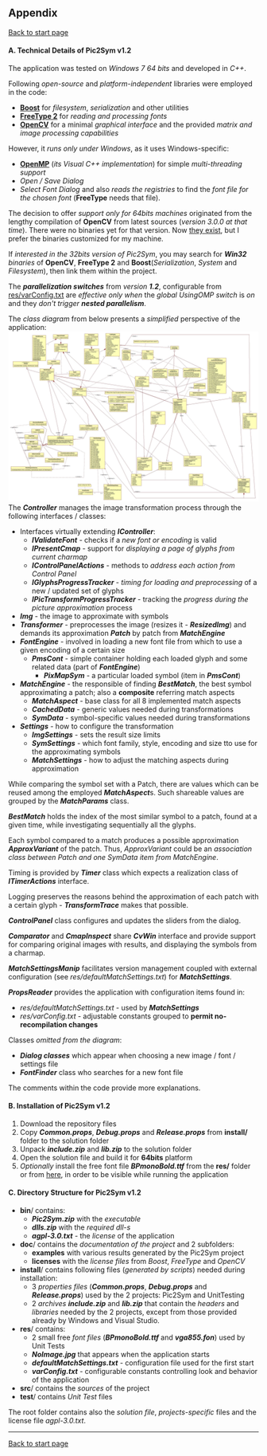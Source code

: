 ## Appendix ##
[Back to start page](../ReadMe.md)

#### A.	Technical Details of Pic2Sym v1.2

The application was tested on *Windows 7 64 bits* and developed in *C++*.

Following *open\-source* and *platform\-independent* libraries were employed in the code:
- **[Boost](http://www.boost.org/)** for *filesystem*, *serialization* and other utilities
- **[FreeType 2](http://freetype.org/)** for *reading and processing fonts*
- **[OpenCV](http://opencv.org/)** for a minimal *graphical interface* and the provided *matrix and image processing capabilities*

However, it *runs only under Windows*, as it uses Windows\-specific:
- **[OpenMP](https://msdn.microsoft.com/en-us/library/tt15eb9t.aspx)** (*its Visual C++ implementation*) for simple *multi\-threading support*
- *Open / Save Dialog*
- *Select Font Dialog* and also *reads the registries* to find the *font file for the chosen font* (**FreeType** needs that file).

The decision to offer *support only for 64bits machines* originated from the lengthy compilation of **OpenCV** from latest sources (*version 3.0.0 at that time*). There were no binaries yet for that version. Now [they exist](http://sourceforge.net/projects/opencvlibrary/files/opencv-win/3.0.0/opencv-3.0.0.exe/download), but I prefer the binaries customized for my machine.

If *interested in the 32bits version of Pic2Sym*, you may search for ***Win32*** *binaries* of **OpenCV**, **FreeType 2** and **Boost**(*Serialization*, *System* and *Filesystem*), then link them within the project.

The ***parallelization switches*** from _version **1.2**_, configurable from [res/varConfig.txt](../res/varConfig.txt) are *effective only when* the *global UsingOMP switch* is *on* and they _don&#39;t trigger **nested parallelism**_.

The *class diagram* from below presents a *simplified* perspective of the application:<br>
![](ClassDiag.jpg)<br>
The ***Controller*** manages the image transformation process through the following interfaces / classes:
- Interfaces virtually extending ***IController***:
	- ***IValidateFont*** \- checks if a *new font or encoding* is valid
	- ***IPresentCmap*** \- support for *displaying a page of glyphs from current charmap*
    - ***IControlPanelActions*** \- methods to *address each action from Control Panel*
    - ***IGlyphsProgressTracker*** \- *timing for loading and preprocessing* of a new / updated set of glyphs
    - ***IPicTransformProgressTracker*** \- tracking the *progress during the picture approximation* process
- ***Img*** \- the image to approximate with symbols
- ***Transformer*** \- preprocesses the image (resizes it - ***ResizedImg***) and demands its approximation  ***Patch*** by patch from ***MatchEngine***
- ***FontEngine*** \- involved in loading a new font file from which to use a given encoding of a certain size
	- ***PmsCont*** \- simple container holding each loaded glyph and some related data (part of ***FontEngine***)
		- ***PixMapSym*** \- a particular loaded symbol (item in ***PmsCont***)
- ***MatchEngine*** \- the responsible of finding ***BestMatch***, the best symbol approximating a patch; also a **composite** referring match aspects
	- ***MatchAspect*** \- base class for all 8 implemented match aspects
	- ***CachedData*** \- generic values needed during transformations
	- ***SymData*** \- symbol\-specific values needed during transformations
- ***Settings*** \- how to configure the transformation
	- ***ImgSettings*** \- sets the result size limits
	- ***SymSettings*** \- which font family, style, encoding and size tto use for the approximating symbols
	- ***MatchSettings*** \- how to adjust the matching aspects during approximation

While comparing the symbol set with a Patch, there are values which can be reused among the employed ***MatchAspect***s. Such shareable values are grouped by the ***MatchParams*** class.

***BestMatch*** holds the index of the most similar symbol to a patch, found at a given time, while investigating sequentially all the glyphs.

Each symbol compared to a match produces a possible approximation ***ApproxVariant*** of the patch. Thus, *ApproxVariant* could be an *association class between Patch and one SymData item from MatchEngine*.

Timing is provided by ***Timer*** class which expects a realization class of ***ITimerActions*** interface.

Logging preserves the reasons behind the approximation of each patch with a certain glyph - ***TransformTrace*** makes that possible.

***ControlPanel*** class configures and updates the sliders from the dialog.

***Comparator*** and ***CmapInspect*** share ***CvWin*** interface and provide support for comparing original images with results, and displaying the symbols from a charmap.

***MatchSettingsManip*** facilitates version management coupled with external configuration (see *res/defaultMatchSettings.txt*) for ***MatchSettings***.

***PropsReader*** provides the application with configuration items found in:
- *res/defaultMatchSettings.txt* \- used by ***MatchSettings***
- *res/varConfig.txt* \- adjustable constants grouped to **permit no-recompilation changes**

Classes *omitted from the diagram*:
- ***Dialog classes*** which appear when choosing a new image / font / settings file
- ***FontFinder*** class who searches for a new font file

The comments within the code provide more explanations.

#### B.	Installation of Pic2Sym v1.2

1.	Download the repository files
2.	Copy ***Common.props***, ***Debug.props*** and ***Release.props*** from **install/** folder to the solution folder
3.	Unpack ***include.zip*** and ***lib.zip*** to the solution folder
4.	Open the solution file and build it for **64bits** platform
5.	*Optionally* install the free font file ***BPmonoBold.ttf*** from the **res/** folder or from [here][1], in order to be visible while running the application

#### C.	Directory Structure for Pic2Sym v1.2

- **bin**/ contains:
	- ***Pic2Sym.zip*** with the *executable*
	- ***dlls.zip*** with the *required dll-s*
	- ***agpl-3.0.txt*** - the *license* of the application
- **doc**/ contains the *documentation of the project* and 2 subfolders:
	- **examples** with various results generated by the Pic2Sym project
	- **licenses** with the *license files* from *Boost*, *FreeType* and *OpenCV*
- **install**/ contains following files (*generated by scripts*) needed during installation:
	- 3 *properties files* (***Common.props***, ***Debug.props*** and ***Release.props***) used by the 2 projects: Pic2Sym and UnitTesting
	- 2 *archives* ***include.zip*** and ***lib.zip*** that contain the *headers* and *libraries* needed by the 2 projects, except from those provided already by Windows and Visual Studio.
- **res**/ contains:
    - 2 small free *font files* (***BPmonoBold.ttf*** and ***vga855.fon***) used by Unit Tests
    - ***NoImage.jpg*** that appears when the application starts
    - ***defaultMatchSettings.txt*** \- configuration file used for the first start
	- ***varConfig.txt*** \- configurable constants controlling look and behavior of the application
- **src**/ contains the *sources* of the project
- **test**/ contains *Unit Test* files

The root folder contains also the *solution file*, *projects\-specific* files and the license file *agpl-3.0.txt*.

-------
[Back to start page](../ReadMe.md)

[1]:http://www.dafont.com/bpmono.font
